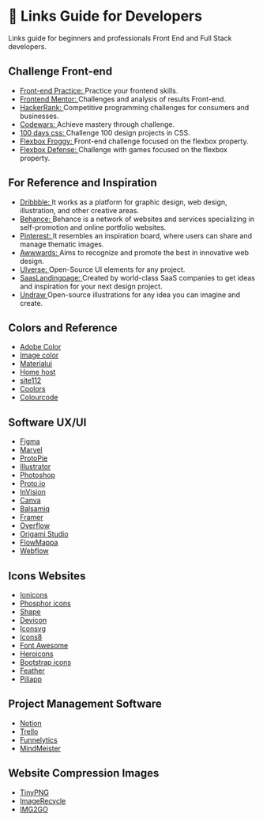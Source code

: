# 📁 Links Guide for Developers

Links guide for beginners and professionals Front End and Full Stack developers.

## Challenge Front-end

- [ Front-end Practice: ](https://www.frontendpractice.com/) Practice your frontend skills.
- [ Frontend Mentor: ](https://www.frontendmentor.io/) Challenges and analysis of results Front-end.
- [ HackerRank: ](https://www.hackerrank.com/) Competitive programming challenges for consumers and businesses.
- [ Codewars: ](https://www.codewars.com/) Achieve mastery through challenge.
- [ 100 days css: ](https://www.100dayscss.com/) Challenge 100 design projects in CSS.
- [ Flexbox Froggy: ](https://www.flexboxfroggy.com/) Front-end challenge focused on the flexbox property.
- [ Flexbox Defense: ](http://www.flexboxdefense.com/) Challenge with games focused on the flexbox property.

## For Reference and Inspiration

- [ Dribbble: ](https://www.dribbble.com/) It works as a platform for graphic design, web design, illustration, and other creative areas.
- [ Behance: ](https://www.behance.net/) Behance is a network of websites and services specializing in self-promotion and online portfolio websites.
- [ Pinterest: ](https://www.pinterest.com/) It resembles an inspiration board, where users can share and manage thematic images.
- [ Awwwards: ](https://www.awwwards.com/) Aims to recognize and promote the best in innovative web design.
- [ UIverse: ](https://www.uiverse.io/) Open-Source UI elements for any project.
- [ SaasLandingpage: ](https://www.saaslandingpage.com/) Created by world-class SaaS companies to get ideas and inspiration for your next design project.
- [ Undraw ](https://undraw.co/illustrations) Open-source illustrations for any idea you can imagine and create.

## Colors and Reference

- [ Adobe Color ](https://www.color.adobe.com/pt/create/color-wheel)
- [ Image color ](https://www.imagecolorpicker.com/color-code)
- [ Materialui ](https://www.materialui.co/colors/)
- [ Home host ](https://www.homehost.com.br/blog/tutoriais/tabela-de-cores-html/)
- [ site112 ](https://www.site112.com/misturador-cores)
- [ Coolors ](https://www.coolors.co/palettes/trending)
- [ Colourcode ](https://www.toptal.com/designers/colourcode)

## Software UX/UI

- [ Figma ](https://www.figma.com/)
- [ Marvel ](https://www.marvelapp.com/)
- [ ProtoPie ](https://www.protopie.io/)
- [ Illustrator ](https://www.adobe.com/br/products/illustrator.html)
- [ Photoshop ](https://www.adobe.com/br/products/photoshop.html)
- [ Proto.io ](https://www.proto.io/)
- [ InVision ](https://www.invisionapp.com/)
- [ Canva ](https://www.canva.com/)
- [ Balsamiq ](https://www.balsamiq.com/)
- [ Framer ](https://www.framer.com/)
- [ Overflow ](https://www.overflow.io/)
- [ Origami Studio ](https://www.origami.design/)
- [ FlowMappa ](https://www.flowmapp.com/)
- [ Webflow ](https://www.webflow.com/)

## Icons Websites

- [ Ionicons ](https://www.ionic.io/ionicons)
- [ Phosphor icons ](https://www.phosphoricons.com/)
- [ Shape ](https://www.shape.so/)
- [ Devicon ](https://www.devicon.dev/)
- [ Iconsvg ](https://www.iconsvg.xyz/)
- [ Icons8 ](https://www.icons8.com.br/)
- [ Font Awesome ](https://www.fontawesome.com/icons)
- [ Heroicons ](https://www.heroicons.dev/)
- [ Bootstrap icons ](https://www.icons.getbootstrap.com/)
- [ Feather ](https://www.feathericons.com/)
- [ Piliapp ](https://www.pt.piliapp.com/label/symbols/)

## Project Management Software

- [ Notion ](https://www.notion.so/)
- [ Trello ](https://www.trello.com/)
- [ Funnelytics ](https://www.funnelytics.io/)
- [ MindMeister ](https://www.mindmeister.com/pt)

## Website Compression Images

- [ TinyPNG ](https://www.tinypng.com/)
- [ ImageRecycle ](https://www.imagerecycle.com/)
- [ IMG2GO ](https://www.img2go.com/compress-image)
